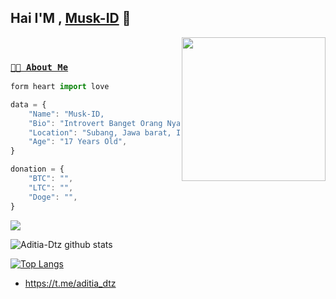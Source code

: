 ## Hai I'M , [Musk-ID](https://github.com/Musk-ID) 👋

<img align='right' src="https://media2.giphy.com/media/Ll22OhMLAlVDb8UQWe/giphy.gif" width="230">

<br>

### [`🧒🏻 About Me`](https://ferdiz-afk.herokuapp.com)
```js
form heart import love

data = {
    "Name": "Musk-ID,
    "Bio": "Introvert Banget Orang Nya 😜"
    "Location": "Subang, Jawa barat, Indonesia",
    "Age": "17 Years Old",
}

donation = {
    "BTC": "",
    "LTC": "",
    "Doge": "",
}
```

![](https://komarev.com/ghpvc/?username=Musk-ID&color=red)

![Aditia-Dtz github stats](https://github-readme-stats.vercel.app/api?username=Musk-ID&show_icons=true&theme=default)

[![Top Langs](https://github-readme-stats.vercel.app/api/top-langs/?username=Musk-ID&layout=compact)](https://github.com/Musk-ID)

 + https://t.me/aditia_dtz
